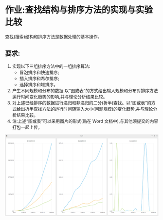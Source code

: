 # 作业:查找结构与排序方法的实现与实验比较
查找(搜索)结构和排序方法是数据处理的基本操作。
## 要求:
1. 实现以下三组排序方法中的一组排序算法:
    - 冒泡排序和快速排序;
    - 插入排序和希尔排序;
    - 选择排序和堆排序。
2. 产生不同规模和分布的数据,以“图或表”的方式给出输入规模和分布对排序方法运行时间变化趋势的影响,并与理论分析结果比较。
3. 对上述已经排序的数据进行递归和非递归的二分(折半)查找。以“图或表”的方式给出折半查找方法的运行时间随输入大小(问题规模)的变化趋势,并与理论分析结果比较。
4. 注:上述“图或表”可以采用图片的形式(贴在 Word 文档中),与其他须提交的内容打包一起上传。


![Chart](Chart.png)



